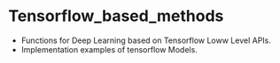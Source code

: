 # Tensorflow_based_methods
- Functions for Deep Learning based on Tensorflow Loww Level APIs.
- Implementation examples of tensorflow Models.
